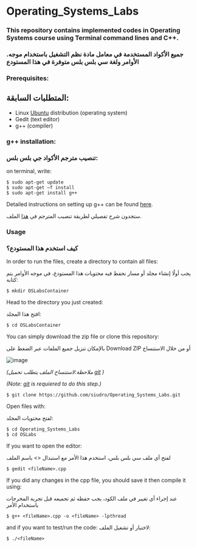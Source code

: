 # Operating_Systems_Labs
### This repository contains implemented codes in Operating Systems course using Terminal command lines and C++.

### .جميع الأكواد المستخدمة في معامل مادة نظم التشغيل باستخدام موجه الأوامر ولغة سي بلس بلس متوفرة في هذا المستودع
### Prerequisites:
## المتطلبات السابقة:
- Linux [Ubuntu](download) distribution (operating system)
- Gedit (text editor)
- g++ (compiler)


### g++ installation:
### تنصيب مترجم الأكواد جي بلس بلس:
on terminal, write:
```
$ sudo apt-get update
$ sudo apt-get –f install
$ sudo apt-get install g++
```
Detailed instructions on setting up g++ can be found [here](https://github.com/siudro/Operating_Systems_Labs/blob/main/OSLabs/Lab02_Compiling_practice/Lab02_Compiling_C_C%2B%2B_Programs.pdf).

ستجدون شرح تفصيلي لطريقة تنصيب المترجم في [هذا](https://github.com/siudro/Operating_Systems_Labs/blob/main/OSLabs/Lab02_Compiling_practice/Lab02_Compiling_C_C%2B%2B_Programs.pdf) الملف.

### Usage
### كيف استخدم هذا المستودع؟
In order to run the files, create a directory to contain all files:

يجب أولًا إنشاء مجلد أو مسار نحفظ فيه محتويات هذا المستودع، في موجه الأوامر يتم كتابة: 
```
$ mkdir OSLabsContainer
```
Head to the directory you just created:

افتح هذا المجلد: 
```
$ cd OSLabsContainer
```
You can simply download the zip file or clone this repository:

بالإمكان تنزيل جميع الملفات عبر الضغط على Download ZIP أو من خلال الاستنساخ 


![image](https://user-images.githubusercontent.com/83130573/142734722-89014c83-bf77-41df-a5c7-49e0d9fd2f5f.png)

*(ملاحظة:لاستنساخ الملف يتطلب تحميل [git](https://git-scm.com/downloads) )*

*(Note: [git](https://git-scm.com/downloads) is requiered to do this step.)*
```
$ git clone https://github.com/siudro/Operating_Systems_Labs.git
```
Open files with:

لفتح محتويات المجلد:
```
$ cd Operating_Systems_Labs
$ cd OSLabs
```
If you want to open the editor:

لفتح أي ملف سي بلس بلس، استخدم هذا الأمر مع استبدال <> باسم الملف
```
$ gedit <fileName>.cpp
```
If you did any changes in the cpp file, you should save it then compile it using:

عند إجراء أي تغيير في ملف الكود، يجب حفظه ثم تجميعه قبل تجربة المخرجات باستخدام الأمر
```
$ g++ <fileName>.cpp -o <fileName> -lpthread
```

and if you want to test/run the code:
لاختبار أو تشغيل الملف: 
```
$ ./<fileName>
```
